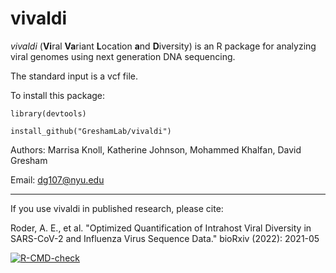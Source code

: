 # vivaldi

*vivaldi* (**Vi**ral **Va**riant **L**ocation **a**nd **D**iversity) is an R package for analyzing viral genomes using next generation DNA sequencing.

The standard input is a vcf file.

To install this package:

`library(devtools)`

`install_github("GreshamLab/vivaldi")`

Authors: Marrisa Knoll, Katherine Johnson, Mohammed Khalfan, David Gresham

Email: <dg107@nyu.edu>

------------------------------------------------------------------------

If you use vivaldi in published research, please cite:

Roder, A. E., et al. "Optimized Quantification of Intrahost Viral Diversity in SARS-CoV-2 and Influenza Virus Sequence Data." bioRxiv (2022): 2021-05

  <!-- badges: start -->
  [![R-CMD-check](https://github.com/GreshamLab/vivaldi/actions/workflows/R-CMD-check.yaml/badge.svg)](https://github.com/GreshamLab/vivaldi/actions/workflows/R-CMD-check.yaml)
  <!-- badges: end -->
